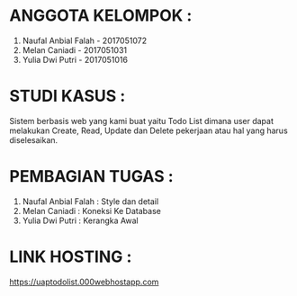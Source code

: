# ANGGOTA KELOMPOK : 
1. Naufal Anbial Falah - 2017051072
2. Melan Caniadi - 2017051031
3. Yulia Dwi Putri - 2017051016

# STUDI KASUS : 
Sistem berbasis web yang kami buat yaitu Todo List dimana user dapat melakukan Create, Read, Update dan Delete pekerjaan atau hal yang harus diselesaikan.

# PEMBAGIAN TUGAS : 
1. Naufal Anbial Falah : Style dan detail
2. Melan Caniadi : Koneksi Ke Database
3. Yulia Dwi Putri : Kerangka Awal


# LINK HOSTING : 
https://uaptodolist.000webhostapp.com 
